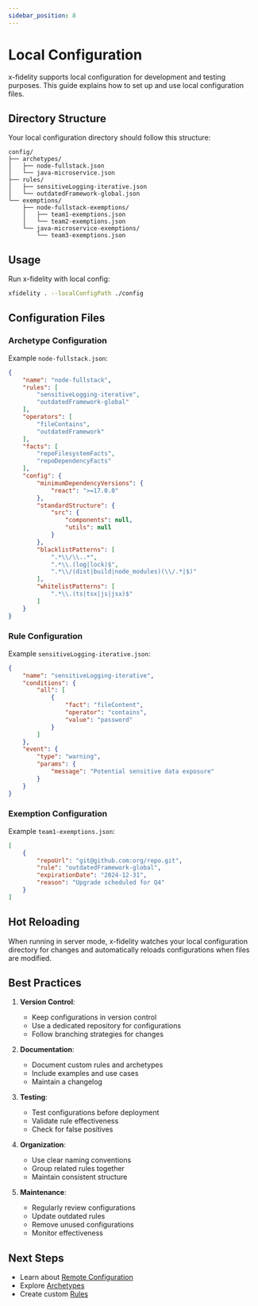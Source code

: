 ```yaml
---
sidebar_position: 8
---
```


# Local Configuration

x-fidelity supports local configuration for development and testing purposes. This guide explains how to set up and use local configuration files.

## Directory Structure

Your local configuration directory should follow this structure:

```
config/
├── archetypes/
│   ├── node-fullstack.json
│   └── java-microservice.json
├── rules/
│   ├── sensitiveLogging-iterative.json
│   └── outdatedFramework-global.json
└── exemptions/
    ├── node-fullstack-exemptions/
    │   ├── team1-exemptions.json
    │   └── team2-exemptions.json
    └── java-microservice-exemptions/
        └── team3-exemptions.json
```

## Usage

Run x-fidelity with local config:

```bash
xfidelity . --localConfigPath ./config
```

## Configuration Files

### Archetype Configuration

Example `node-fullstack.json`:
```json
{
    "name": "node-fullstack",
    "rules": [
        "sensitiveLogging-iterative",
        "outdatedFramework-global"
    ],
    "operators": [
        "fileContains",
        "outdatedFramework"
    ],
    "facts": [
        "repoFilesystemFacts",
        "repoDependencyFacts"
    ],
    "config": {
        "minimumDependencyVersions": {
            "react": ">=17.0.0"
        },
        "standardStructure": {
            "src": {
                "components": null,
                "utils": null
            }
        },
        "blacklistPatterns": [
            ".*\\/\\..*",
            ".*\\.(log|lock)$",
            ".*\\/(dist|build|node_modules)(\\/.*|$)"
        ],
        "whitelistPatterns": [
            ".*\\.(ts|tsx|js|jsx)$"
        ]
    }
}
```

### Rule Configuration

Example `sensitiveLogging-iterative.json`:
```json
{
    "name": "sensitiveLogging-iterative",
    "conditions": {
        "all": [
            {
                "fact": "fileContent",
                "operator": "contains",
                "value": "password"
            }
        ]
    },
    "event": {
        "type": "warning",
        "params": {
            "message": "Potential sensitive data exposure"
        }
    }
}
```

### Exemption Configuration

Example `team1-exemptions.json`:
```json
[
    {
        "repoUrl": "git@github.com:org/repo.git",
        "rule": "outdatedFramework-global",
        "expirationDate": "2024-12-31",
        "reason": "Upgrade scheduled for Q4"
    }
]
```

## Hot Reloading

When running in server mode, x-fidelity watches your local configuration directory for changes and automatically reloads configurations when files are modified.

## Best Practices

1. **Version Control**:
   - Keep configurations in version control
   - Use a dedicated repository for configurations
   - Follow branching strategies for changes

2. **Documentation**:
   - Document custom rules and archetypes
   - Include examples and use cases
   - Maintain a changelog

3. **Testing**:
   - Test configurations before deployment
   - Validate rule effectiveness
   - Check for false positives

4. **Organization**:
   - Use clear naming conventions
   - Group related rules together
   - Maintain consistent structure

5. **Maintenance**:
   - Regularly review configurations
   - Update outdated rules
   - Remove unused configurations
   - Monitor effectiveness

## Next Steps

- Learn about [Remote Configuration](remote-configuration)
- Explore [Archetypes](archetypes)
- Create custom [Rules](rules)
